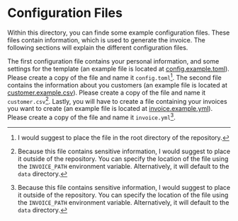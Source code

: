 # Configuration Files

Within this directory, you can finde some example configuration files. These files contain information, which is used to generate the invoice. The following sections will explain the different configuration files.

The first configuration file contains your personal information, and some settings for the template (an example file is located at [config.example.toml](config.example.toml)). Please create a copy of the file and name it `config.toml`[^1]. The second file contains the information about you customers (an example file is located at [customer.example.csv](customer.example.csv)). Please create a copy of the file and name it `customer.csv`[^2]. Lastly, you will have to create a file containing your invoices you want to create (an example file is located at [invoice.example.yml](invoice.example.toml)). Please create a copy of the file and name it `invoice.yml`[^2].

[^1]: I would suggest to place the file in the root directory of the repository.
[^2]: Because this file contains sensitive information, I would suggest to place it outside of the repository. You can specify the location of the file using the `INVOICE_PATH` environment variable. Alternatively, it will default to the `data` directory.

